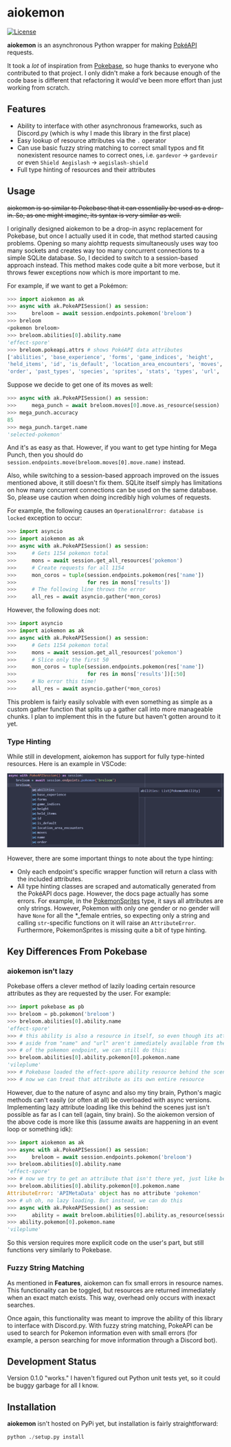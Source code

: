# aiokemon

[![License](https://img.shields.io/github/license/bday-boy/aiokemon?style=flat-square)](./LICENSE)

__aiokemon__ is an asynchronous Python wrapper for making
[PokéAPI](https://pokeapi.co/) requests.

It took a *lot* of inspiration from
[Pokebase](https://github.com/PokeAPI/pokebase), so huge thanks to everyone
who contributed to that project. I only didn't make a fork because enough of
the code base is different that refactoring it would've been more effort than
just working from scratch.

## Features

- Ability to interface with other asynchronous frameworks, such as Discord.py
  (which is why I made this library in the first place)
- Easy lookup of resource attributes via the `.` operator
- Can use basic fuzzy string matching to correct small typos and fit
  nonexistent resource names to correct ones, i.e. `gardevor` →
  `gardevoir` or even `Shield Aegislash` → `aegislash-shield`
- Full type hinting of resources and their attributes

## Usage

~~aiokemon is so similar to Pokebase that it can essentially be used as a
drop-in. So, as one might imagine, its syntax is very similar as well.~~

I originally designed aiokemon to be a drop-in async replacement for Pokebase,
but once I actually used it in code, that method started causing
problems. Opening so many aiohttp requests simultaneously uses way too many
sockets and creates way too many concurrent connections to a simple SQLite
database. So, I decided to switch to a session-based approach instead. This
method makes code quite a bit more verbose, but it throws fewer exceptions now
which is more important to me.

For example, if we want to get a Pokémon:

```python
>>> import aiokemon as ak
>>> async with ak.PokeAPISession() as session:
>>>     breloom = await session.endpoints.pokemon('breloom')
>>> breloom
<pokemon breloom>
>>> breloom.abilities[0].ability.name
'effect-spore'
>>> breloom.pokeapi.attrs # shows PokéAPI data attributes
['abilities', 'base_experience', 'forms', 'game_indices', 'height',
'held_items', 'id', 'is_default', 'location_area_encounters', 'moves', 'name',
'order', 'past_types', 'species', 'sprites', 'stats', 'types', 'url', 'weight']
```

Suppose we decide to get one of its moves as well:

```python
>>> async with ak.PokeAPISession() as session:
>>>     mega_punch = await breloom.moves[0].move.as_resource(session)
>>> mega_punch.accuracy
85
>>> mega_punch.target.name
'selected-pokemon'
```

And it's as easy as that. However, if you want to get type hinting
for Mega Punch, then you should do
`session.endpoints.move(breloom.moves[0].move.name)` instead.

Also, while switching to a session-based approach improved on the
issues mentioned above, it still doesn't fix them. SQLite itself simply
has limitations on how many concurrent connections can be used on the same
database. So, please use caution when doing incredibly high volumes of
requests.

For example, the following causes an `OperationalError: database is locked`
exception to occur:

```python
>>> import asyncio
>>> import aiokemon as ak
>>> async with ak.PokeAPISession() as session:
>>>     # Gets 1154 pokemon total
>>>     mons = await session.get_all_resources('pokemon')
>>>     # Create requests for all 1154
>>>     mon_coros = tuple(session.endpoints.pokemon(res['name'])
>>>                       for res in mons['results'])
>>>     # The following line throws the error
>>>     all_res = await asyncio.gather(*mon_coros)
```

However, the following does not:

```python
>>> import asyncio
>>> import aiokemon as ak
>>> async with ak.PokeAPISession() as session:
>>>     # Gets 1154 pokemon total
>>>     mons = await session.get_all_resources('pokemon')
>>>     # Slice only the first 50
>>>     mon_coros = tuple(session.endpoints.pokemon(res['name'])
>>>                       for res in mons['results'])[:50]
>>>     # No error this time!
>>>     all_res = await asyncio.gather(*mon_coros)
```

This problem is fairly easily solvable with even something as simple as a
custom gather function that splits up a gather call into more manageable
chunks. I plan to implement this in the future but haven't gotten around to it
yet.

### Type Hinting

While still in development, aiokemon has support for fully type-hinted
resources. Here is an example in VSCode:

![Pokemon endpoint type hint example](./assets/type%20hinting%20example.png)

However, there are some important things to note about the type hinting:

- Only each endpoint's specific wrapper function will return a class with the
  included attributes.
- All type hinting classes are scraped and automatically generated from the
  PokéAPI docs page. However, the docs page actually has some errors. For
  example, in the [PokemonSprites](https://pokeapi.co/docs/v2#pokemonsprites)
  type, it says all attributes are only strings. However, Pokemon with
  only one gender or no gender will have `None` for all the *_female entries,
  so expecting only a string and calling `str`-specific functions on it will
  raise an `AttributeError`. Furthermore, PokemonSprites is missing quite a
  bit of type hinting.

## Key Differences From Pokebase

### aiokemon isn't lazy

Pokebase offers a clever method of lazily loading certain resource attributes
as they are requested by the user. For example:

```python
>>> import pokebase as pb
>>> breloom = pb.pokemon('breloom')
>>> breloom.abilities[0].ability.name
'effect-spore'
>>> # this ability is also a resource in itself, so even though its attributes
>>> # aside from "name" and "url" aren't immediately available from the scope
>>> # of the pokemon endpoint, we can still do this:
>>> breloom.abilities[0].ability.pokemon[0].pokemon.name
'vileplume'
>>> # Pokebase loaded the effect-spore ability resource behind the scenes so
>>> # now we can treat that attribute as its own entire resource
```

However, due to the nature of async and also my tiny brain, Python's magic
methods can't easily (or often at all) be overloaded with async versions.
Implementing lazy attribute loading like this behind the scenes just isn't
possible as far as I can tell (again, tiny brain). So the aiokemon version
of the above code is more like this (assume awaits are happening in an event
loop or something idk):

```python
>>> import aiokemon as ak
>>> async with ak.PokeAPISession() as session:
>>>     breloom = await session.endpoints.pokemon('breloom')
>>> breloom.abilities[0].ability.name
'effect-spore'
>>> # now we try to get an attribute that isn't there yet, just like before
>>> breloom.abilities[0].ability.pokemon[0].pokemon.name
AttributeError: 'APIMetaData' object has no attribute 'pokemon'
>>> # uh oh, no lazy loading. But instead, we can do this
>>> async with ak.PokeAPISession() as session:
>>>     ability = await breloom.abilities[0].ability.as_resource(session)
>>> ability.pokemon[0].pokemon.name
'vileplume'
```

So this version requires more explicit code on the user's part, but still
functions very similarly to Pokebase.

### Fuzzy String Matching

As mentioned in __Features__, aiokemon can fix small errors in resource names.
This functionality can be toggled, but resources are returned immediately when
an exact match exists. This way, overhead only occurs with inexact searches.

Once again, this functionality was meant to improve the ability of this
library to interface with Discord.py. With fuzzy string matching, PokeAPI can
be used to search for Pokemon information even with small errors (for example,
a person searching for move information through a Discord bot).

## Development Status

Version 0.1.0 "works." I haven't figured out Python unit tests yet, so it
could be buggy garbage for all I know.

## Installation

__aiokemon__ isn't hosted on PyPi yet, but installation is fairly
straightforward:

```python
python ./setup.py install
```
